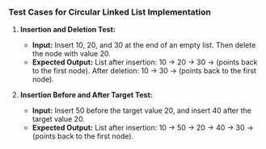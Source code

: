 ### Test Cases for Circular Linked List Implementation

1. **Insertion and Deletion Test:**
   - **Input:** Insert 10, 20, and 30 at the end of an empty list. Then delete the node with value 20.
   - **Expected Output:** List after insertion: 10 -> 20 -> 30 -> (points back to the first node). After deletion: 10 -> 30 -> (points back to the first node).

2. **Insertion Before and After Target Test:**
   - **Input:** Insert 50 before the target value 20, and insert 40 after the target value 20.
   - **Expected Output:** List after insertion: 10 -> 50 -> 20 -> 40 -> 30 -> (points back to the first node).
